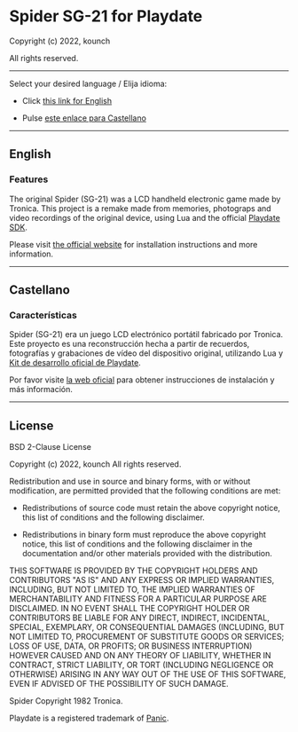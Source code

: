 # Spider SG-21 for Playdate

Copyright (c) 2022, kounch

All rights reserved.

---

Select your desired language / Elija idioma:

- Click [this link for English](#english)

- Pulse [este enlace para Castellano](#castellano)

---

## English

### Features

The original Spider (SG-21) was a LCD handheld electronic game made by Tronica. This project is a remake made from memories, photograps and video recordings of the original device, using Lua and the official [Playdate SDK](https://play.date/dev/).

Please visit [the official website](https://kounch.itch.io) for installation instructions and more information.

---

## Castellano

### Características

Spider (SG-21) era un juego LCD electrónico portátil fabricado por Tronica. Este proyecto es una reconstrucción hecha a partir de recuerdos, fotografías y grabaciones de vídeo del dispositivo original, utilizando Lua y [Kit de desarrollo oficial de Playdate](https://play.date/dev/).

Por favor visite [la web oficial](https://kounch.itch.io) para obtener instrucciones de instalación y más información.

---

## License

BSD 2-Clause License

Copyright (c) 2022, kounch
All rights reserved.

Redistribution and use in source and binary forms, with or without
modification, are permitted provided that the following conditions are met:

- Redistributions of source code must retain the above copyright notice, this
  list of conditions and the following disclaimer.

- Redistributions in binary form must reproduce the above copyright notice,
  this list of conditions and the following disclaimer in the documentation
  and/or other materials provided with the distribution.

THIS SOFTWARE IS PROVIDED BY THE COPYRIGHT HOLDERS AND CONTRIBUTORS "AS IS"
AND ANY EXPRESS OR IMPLIED WARRANTIES, INCLUDING, BUT NOT LIMITED TO, THE
IMPLIED WARRANTIES OF MERCHANTABILITY AND FITNESS FOR A PARTICULAR PURPOSE ARE
DISCLAIMED. IN NO EVENT SHALL THE COPYRIGHT HOLDER OR CONTRIBUTORS BE LIABLE
FOR ANY DIRECT, INDIRECT, INCIDENTAL, SPECIAL, EXEMPLARY, OR CONSEQUENTIAL
DAMAGES (INCLUDING, BUT NOT LIMITED TO, PROCUREMENT OF SUBSTITUTE GOODS OR
SERVICES; LOSS OF USE, DATA, OR PROFITS; OR BUSINESS INTERRUPTION) HOWEVER
CAUSED AND ON ANY THEORY OF LIABILITY, WHETHER IN CONTRACT, STRICT LIABILITY,
OR TORT (INCLUDING NEGLIGENCE OR OTHERWISE) ARISING IN ANY WAY OUT OF THE USE
OF THIS SOFTWARE, EVEN IF ADVISED OF THE POSSIBILITY OF SUCH DAMAGE.

Spider Copyright 1982 Tronica.

Playdate is a registered trademark of [Panic](https://panic.com/).
